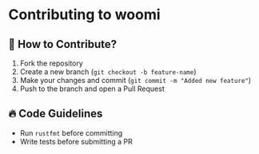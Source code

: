 # Contributing to woomi

## 🚀 How to Contribute?
1. Fork the repository
2. Create a new branch (`git checkout -b feature-name`)
3. Make your changes and commit (`git commit -m "Added new feature"`)
4. Push to the branch and open a Pull Request

## 🔥 Code Guidelines
- Run `rustfmt` before committing
- Write tests before submitting a PR
